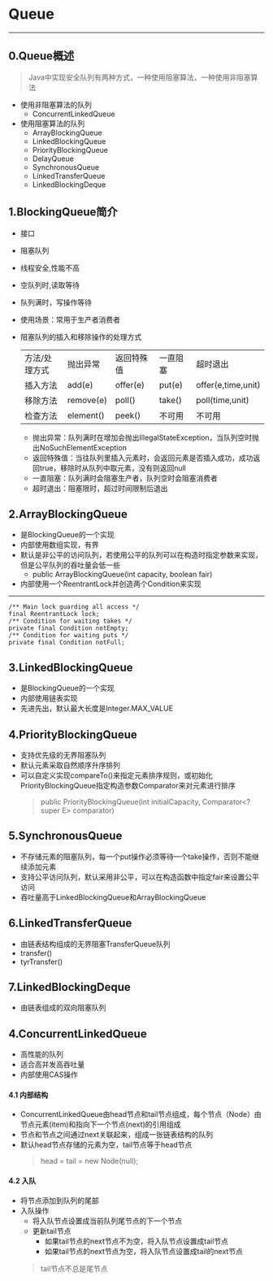 # Queue

---
## 0.Queue概述
> Java中实现安全队列有两种方式，一种使用阻塞算法，一种使用非阻塞算法

* 使用非阻塞算法的队列
	* ConcurrentLinkedQueue
* 使用阻塞算法的队列
	* ArrayBlockingQueue
	* LinkedBlockingQueue
	* PriorityBlockingQueue
	* DelayQueue
	* SynchronousQueue
	* LinkedTransferQueue
	* LinkedBlockingDeque

## 1.BlockingQueue简介
* 接口
* 阻塞队列
* 线程安全,性能不高
* 空队列时,读取等待
* 队列满时，写操作等待
* 使用场景：常用于生产者消费者
* 阻塞队列的插入和移除操作的处理方式

	<table>
		<tr>
			<td>方法/处理方式</td>
			<td>抛出异常</td>
			<td>返回特殊值</td>
			<td>一直阻塞</td>
			<td>超时退出</td>
		</tr>
		<tr>
			<td>插入方法</td>
			<td>add(e)</td>
			<td>offer(e)</td>
			<td>put(e)</td>
			<td>offer(e,time,unit)</td>
		</tr>
		<tr>
			<td>移除方法</td>
			<td>remove(e)</td>
			<td>poll()</td>
			<td>take()</td>
			<td>poll(time,unit)</td>
		</tr>
		<tr>
			<td>检查方法</td>
			<td>element()</td>
			<td>peek()</td>
			<td>不可用</td>
			<td>不可用</td>
		</tr>
	</table>

	* 抛出异常：队列满时在增加会抛出IllegalStateException，当队列空时抛出NoSuchElementException
	* 返回特殊值：当往队列里插入元素时，会返回元素是否插入成功，成功返回true，移除时从队列中取元素，没有则返回null
	* 一直阻塞：队列满时会阻塞生产者，队列空时会阻塞消费者
	* 超时退出：阻塞限时，超过时间限制后退出

## 2.ArrayBlockingQueue
* 是BlockingQueue的一个实现
* 内部使用数组实现，有界
* 默认是非公平的访问队列，若使用公平的队列可以在构造时指定参数来实现，但是公平队列的吞吐量会低一些
	* public ArrayBlockingQueue(int capacity, boolean fair)
* 内部使用一个ReentrantLock并创造两个Condition来实现

---
    /** Main lock guarding all access */
    final ReentrantLock lock;
    /** Condition for waiting takes */
    private final Condition notEmpty;
    /** Condition for waiting puts */
    private final Condition notFull;

## 3.LinkedBlockingQueue
* 是BlockingQueue的一个实现
* 内部使用链表实现
* 先进先出，默认最大长度是Integer.MAX_VALUE

## 4.PriorityBlockingQueue
* 支持优先级的无界阻塞队列
* 默认元素采取自然顺序升序排列
* 可以自定义实现compareTo()来指定元素排序规则，或初始化PriorityBlockingQueue指定构造参数Comparator来对元素进行排序
	> public PriorityBlockingQueue(int initialCapacity,
                                 Comparator<? super E> comparator)
## 5.SynchronousQueue
* 不存储元素的阻塞队列，每一个put操作必须等待一个take操作，否则不能继续添加元素
* 支持公平访问队列，默认采用非公平，可以在构造函数中指定fair来设置公平访问
* 吞吐量高于LinkedBlockingQueue和ArrayBlockingQueue

## 6.LinkedTransferQueue
* 由链表结构组成的无界阻塞TransferQueue队列
* transfer()
* tyrTransfer()

## 7.LinkedBlockingDeque
* 由链表组成的双向阻塞队列

## 4.ConcurrentLinkedQueue
* 高性能的队列
* 适合高并发高吞吐量
* 内部使用CAS操作

#### 4.1 内部结构
* ConcurrentLinkedQueue由head节点和tail节点组成，每个节点（Node）由节点元素(item)和指向下一个节点(next)的引用组成
* 节点和节点之间通过next关联起来，组成一张链表结构的队列
* 默认head节点存储的元素为空，tail节点等于head节点
	> head = tail = new Node<E>(null);

#### 4.2 入队
* 将节点添加到队列的尾部
* 入队操作
	* 将入队节点设置成当前队列尾节点的下一个节点
	* 更新tail节点
		* 如果tail节点的next节点不为空，将入队节点设置成tail节点
		* 如果tail节点的next节点为空，将入队节点设置成tail的next节点
	> tail节点不总是尾节点